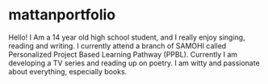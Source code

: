# mattanportfolio
Hello! I Am a 14 year old high school student, and I really enjoy singing, reading and writing. I currently attend a branch of SAMOHI called Personalized Project Based Learning Pathway (PPBL). Currently I am developing a TV series and reading up on poetry. I am witty and passionate about everything, especially books. 
